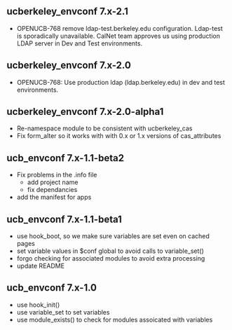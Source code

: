 ucberkeley_envconf 7.x-2.1
--------------------------
* OPENUCB-768 remove ldap-test.berkeley.edu configuration.  Ldap-test is 
  sporadically unavailable.  CalNet team approves us using production LDAP 
  server in Dev and Test environments.

ucberkeley_envconf 7.x-2.0
--------------------------
* OPENUCB-768: Use production ldap (ldap.berkeley.edu) in dev and test
  environments.

ucberkeley_envconf 7.x-2.0-alpha1
---------------------------------
* Re-namespace module to be consistent with ucberkeley_cas
* Fix form_alter so it works with with 0.x or 1.x versions of cas_attributes

ucb_envconf 7.x-1.1-beta2
-------------------------
* Fix problems in the .info file
    * add project name
    * fix dependancies
* add the manifest for apps

ucb_envconf 7.x-1.1-beta1
-------------------------
* use hook_boot, so we make sure variables are set even on cached pages
* set variable values in $conf global to avoid calls to variable_set()
* forgo checking for associated modules to avoid extra processing
* update README

ucb_envconf 7.x-1.0
-------------------
* use hook_init()
* use variable_set to set variables
* use module_exists() to check for modules assoicated with variables

